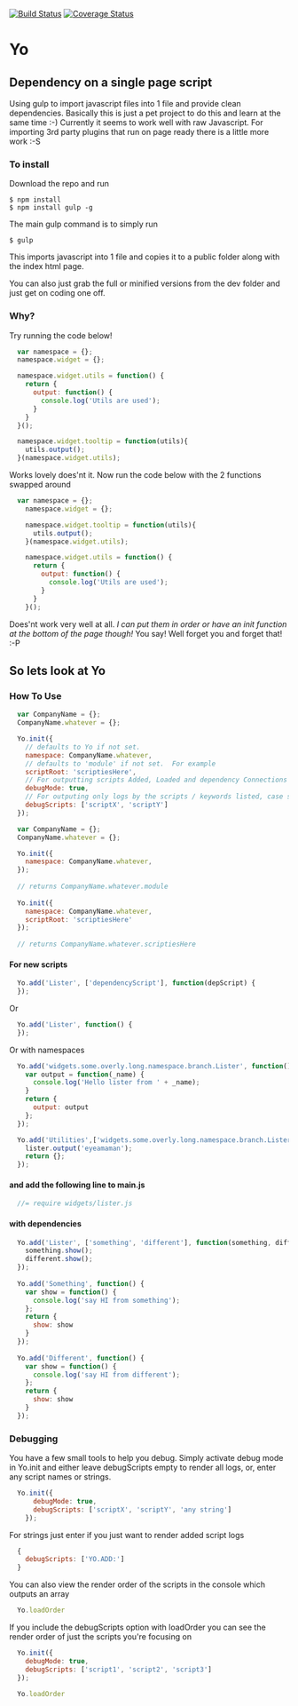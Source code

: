 
[![Build Status](https://travis-ci.org/PocketNinjaCoUk/Yo.svg?branch=master)](https://travis-ci.org/PocketNinjaCoUk/Yo)
[![Coverage Status](https://coveralls.io/repos/github/PocketNinjaCoUk/Yo/badge.svg?branch=master)](https://coveralls.io/github/PocketNinjaCoUk/Yo?branch=master)

# Yo

## Dependency on a single page script

Using gulp to import javascript files into 1 file and provide clean dependencies.
Basically this is just a pet project to do this and learn at the same time :-)
Currently it seems to work well with raw Javascript.  For importing 3rd party plugins that run on page ready there is a little more work :-S

### To install

Download the repo and run

```
$ npm install
$ npm install gulp -g
```

The main gulp command is to simply run

```
$ gulp
```

This imports javascript into 1 file and copies it to a public folder along with the index html page.

You can also just grab the full or minified versions from the dev folder and just get on coding one off.

### Why?

Try running the code below!

```javascript
  var namespace = {};
  namespace.widget = {};

  namespace.widget.utils = function() {
    return {
      output: function() {
        console.log('Utils are used');
      }
    }
  }();

  namespace.widget.tooltip = function(utils){
    utils.output();
  }(namespace.widget.utils);
```

Works lovely does'nt it.  Now run the code below with the 2 functions swapped around

```javascript
  var namespace = {};
    namespace.widget = {};

    namespace.widget.tooltip = function(utils){
      utils.output();
    }(namespace.widget.utils);

    namespace.widget.utils = function() {
      return {
        output: function() {
          console.log('Utils are used');
        }
      }
    }();
```

Does'nt work very well at all.  *I can put them in order or have an init function at the bottom of the page though!* You say!
Well forget you and forget that! :-P

## So lets look at Yo

### How To Use

```javascript
  var CompanyName = {};
  CompanyName.whatever = {};

  Yo.init({
    // defaults to Yo if not set.
    namespace: CompanyName.whatever,
    // defaults to 'module' if not set.  For example
    scriptRoot: 'scriptiesHere',
    // For outputting scripts Added, Loaded and dependency Connections
    debugMode: true,
    // For outputing only logs by the scripts / keywords listed, case sensitive
    debugScripts: ['scriptX', 'scriptY']
  });
```


```javascript
  var CompanyName = {};
  CompanyName.whatever = {};

  Yo.init({
    namespace: CompanyName.whatever,
  });
  
  // returns CompanyName.whatever.module
  
  Yo.init({
    namespace: CompanyName.whatever,
    scriptRoot: 'scriptiesHere'
  });
  
  // returns CompanyName.whatever.scriptiesHere
```




#### For new scripts

```javascript
  Yo.add('Lister', ['dependencyScript'], function(depScript) {
  });
```

Or

```javascript
  Yo.add('Lister', function() {
  });
```

Or with namespaces

```javascript
  Yo.add('widgets.some.overly.long.namespace.branch.Lister', function() {
    var output = function(_name) {
      console.log('Hello lister from ' + _name);
    }
    return {
      output: output
    };
  });

  Yo.add('Utilities',['widgets.some.overly.long.namespace.branch.Lister'], function(lister) {
    lister.output('eyeamaman');
    return {};
  });
```

#### and add the following line to main.js

```javascript
  //= require widgets/lister.js
```


#### with dependencies

```javascript
  Yo.add('Lister', ['something', 'different'], function(something, different) {
    something.show();
    different.show();
  });
  
  Yo.add('Something', function() {
    var show = function() {
      console.log('say HI from something');
    };
    return {
      show: show
    }
  });
  
  Yo.add('Different', function() {
    var show = function() {
      console.log('say HI from different');
    };
    return {
      show: show
    }
  });
```

### Debugging

You have a few small tools to help you debug.  Simply activate debug mode in Yo.init and either leave debugScripts empty to render all logs, or, enter any script names or strings.

```javascript
  Yo.init({
      debugMode: true,
      debugScripts: ['scriptX', 'scriptY', 'any string']
    });
```

For strings just enter if you just want to render added script logs

```javascript
  {
    debugScripts: ['YO.ADD:']
  }
```

You can also view the render order of the scripts in the console which outputs an array

```javascript
  Yo.loadOrder
```

If you include the debugScripts option with loadOrder you can see the render order of just the scripts you're focusing on

```javascript
  Yo.init({
    debugMode: true,
    debugScripts: ['script1', 'script2', 'script3']
  });
  
  Yo.loadOrder
```